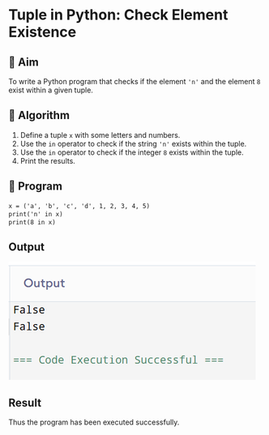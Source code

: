 # Tuple in Python: Check Element Existence

## 🎯 Aim
To write a Python program that checks if the element `'n'` and the element `8` exist within a given tuple.

## 🧠 Algorithm
1. Define a tuple `x` with some letters and numbers.
2. Use the `in` operator to check if the string `'n'` exists within the tuple.
3. Use the `in` operator to check if the integer `8` exists within the tuple.
4. Print the results.

## 🧾 Program
```
x = ('a', 'b', 'c', 'd', 1, 2, 3, 4, 5)
print('n' in x)
print(8 in x)
```
## Output
![alt text](5.png)

## Result
Thus the program has been executed successfully.